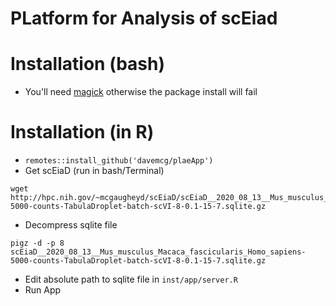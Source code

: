 # PLatform for Analysis of scEiad

# Installation (bash)

  - You'll need [magick](https://imagemagick.org/index.php) otherwise the package install will fail
  
# Installation (in R)
  - `remotes::install_github('davemcg/plaeApp')`
  -  Get scEiaD (run in bash/Terminal)

    wget http://hpc.nih.gov/~mcgaugheyd/scEiaD/scEiaD__2020_08_13__Mus_musculus_Macaca_fascicularis_Homo_sapiens-5000-counts-TabulaDroplet-batch-scVI-8-0.1-15-7.sqlite.gz
  -  Decompress sqlite file
  
    pigz -d -p 8 scEiaD__2020_08_13__Mus_musculus_Macaca_fascicularis_Homo_sapiens-5000-counts-TabulaDroplet-batch-scVI-8-0.1-15-7.sqlite.gz
  - Edit absolute path to sqlite file in `inst/app/server.R`
  - Run App
